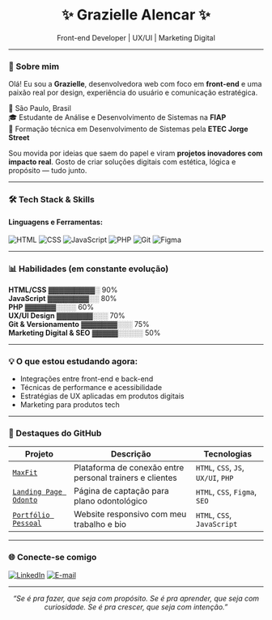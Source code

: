 <h1 align="center">✨ Grazielle Alencar ✨</h1>
<p align="center">Front-end Developer | UX/UI | Marketing Digital</p>

---

### 👋 Sobre mim

Olá! Eu sou a **Grazielle**, desenvolvedora web com foco em **front-end** e uma paixão real por design, experiência do usuário e comunicação estratégica.

📍 São Paulo, Brasil  
🎓 Estudante de Análise e Desenvolvimento de Sistemas na **FIAP**  
🧠 Formação técnica em Desenvolvimento de Sistemas pela **ETEC Jorge Street**

Sou movida por ideias que saem do papel e viram **projetos inovadores com impacto real**. Gosto de criar soluções digitais com estética, lógica e propósito — tudo junto.

---

### 🛠️ Tech Stack & Skills

#### Linguagens e Ferramentas:
![HTML](https://img.shields.io/badge/HTML5-E34F26?style=flat-square&logo=html5&logoColor=white)
![CSS](https://img.shields.io/badge/CSS3-1572B6?style=flat-square&logo=css3&logoColor=white)
![JavaScript](https://img.shields.io/badge/JavaScript-F7DF1E?style=flat-square&logo=javascript&logoColor=black)
![PHP](https://img.shields.io/badge/PHP-777BB4?style=flat-square&logo=php&logoColor=white)
![Git](https://img.shields.io/badge/Git-F05032?style=flat-square&logo=git&logoColor=white)
![Figma](https://img.shields.io/badge/Figma-F24E1E?style=flat-square&logo=figma&logoColor=white)

---

### 📊 Habilidades (em constante evolução)

**HTML/CSS** ▓▓▓▓▓▓▓▓▓░ 90%  
**JavaScript** ▓▓▓▓▓▓▓▓░░ 80%  
**PHP** ▓▓▓▓▓▓░░░░ 60%  
**UX/UI Design** ▓▓▓▓▓▓▓░░░ 70%  
**Git & Versionamento** ▓▓▓▓▓▓▓░░░ 75%  
**Marketing Digital & SEO** ▓▓▓▓▓░░░░░ 50%

---

### 💡 O que estou estudando agora:
- Integrações entre front-end e back-end
- Técnicas de performance e acessibilidade
- Estratégias de UX aplicadas em produtos digitais
- Marketing para produtos tech

---

### 📂 Destaques do GitHub

| Projeto | Descrição | Tecnologias |
|--------|-------------|--------------|
| [`MaxFit`](#) | Plataforma de conexão entre personal trainers e clientes | `HTML`, `CSS`, `JS`, `UX/UI`, `PHP` |
| [`Landing Page Odonto`](#) | Página de captação para plano odontológico | `HTML`, `CSS`, `Figma`, `SEO` |
| [`Portfólio Pessoal`](#) | Website responsivo com meu trabalho e bio | `HTML`, `CSS`, `JavaScript` |

---

### 🌐 Conecte-se comigo

[![LinkedIn](https://img.shields.io/badge/LinkedIn-0077B5?style=flat-square&logo=linkedin&logoColor=white)](https://www.linkedin.com/in/grazielle-alencar)
[![E-mail](https://img.shields.io/badge/Gmail-D14836?style=flat-square&logo=gmail&logoColor=white)](mailto:graziellealencar3@gmail.com)

---

<p align="center"><i>“Se é pra fazer, que seja com propósito. Se é pra aprender, que seja com curiosidade. Se é pra crescer, que seja com intenção.”</i></p>
